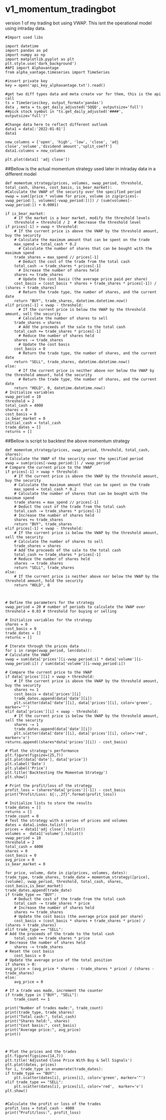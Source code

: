 # v1_momentum_tradingbot
version 1 of my trading bot using VWAP. This isnt the operational model using intraday data. 

	#Import used libs
	
	import datetime
	import pandas as pd
	import numpy as np 
	import matplotlib.pyplot as plt 
	plt.style.use('dark_background')
	#API import Alphavantage
	from alpha_vantage.timeseries import TimeSeries

	#insert private key 
	key = open('api_key_alphavantage.txt').read()

	#get two diff types data and meta create var for them, this is the api call
	ts = TimeSeries(key, output_format='pandas')
	data , meta = ts.get_daily_adjusted('SQQQ', outputsize='full')
	##pick stock symbol in "ts.get_daily_adjusted('####', outputsize='full')"

	#Change data here to reflect different outlook
	data1 = data[:'2022-01-01']
	data1

	new_columns = ['open', 'high', 'low', 'close', 'adj close','volume','dividend amount','split_coeff']
	data1.columns = new_columns

	plt.plot(data1[ 'adj close'])

##Bellow is the actual momentum strategy used later in intraday data in a different model

	def momentum_strategy(prices, volumes, vwap_period, threshold, total_cash, shares, cost_basis, is_bear_market):
  	#Calculate the VWAP of the security over the specified period
    vwap = sum([price * volume for price, volume in zip(prices[-vwap_period:], volumes[-vwap_period:])]) / (sum(volumes[-vwap_period:]) + 0.0001)

    if is_bear_market:
        # If the market is a bear market, modify the threshold levels
        threshold = threshold / 2  # Decrease the threshold level
    if prices[-1] > vwap + threshold:
        # If the current price is above the VWAP by the threshold amount, buy the security
        # Calculate the maximum amount that can be spent on the trade
        max_spend = total_cash * 0.2
          # Calculate the number of shares that can be bought with the maximum spend
        trade_shares = max_spend // prices[-1]
          # Deduct the cost of the trade from the total cash
        total_cash -= trade_shares * prices[-1]
          # Increase the number of shares held
        shares += trade_shares
          # Update the cost basis (the average price paid per share)
        cost_basis = (cost_basis * shares + trade_shares * prices[-1]) / (shares + trade_shares)
          # Return the trade type, the number of shares, and the current date
        return "BUY", trade_shares, datetime.datetime.now()
    elif prices[-1] < vwap - threshold:
          # If the current price is below the VWAP by the threshold amount, sell the security
          # Calculate the number of shares to sell
        trade_shares = shares
          # Add the proceeds of the sale to the total cash
        total_cash += trade_shares * prices[-1]
          # Reduce the number of shares held
        shares -= trade_shares
          # Update the cost basis
        cost_basis = 0
          # Return the trade type, the number of shares, and the current date
        return "SELL", trade_shares, datetime.datetime.now()
    else:
          # If the current price is neither above nor below the VWAP by the threshold amount, hold the security
          # Return the trade type, the number of shares, and the current date
        return "HOLD", 0, datetime.datetime.now()
	# Initialize variables
	vwap_period = 10
	threshold = 2
	total_cash = 4000
	shares = 0
	cost_basis = 0
	is_bear_market = 0
	initial_cash = total_cash
	trade_dates = []
	returns = []

##Bellow is script to backtest the above momentum strategy 

	def momentum_strategy(prices, vwap_period, threshold, total_cash, shares):
    # Calculate the VWAP of the security over the specified period
    vwap = sum(prices[-vwap_period:]) / vwap_period
    # Compare the current price to the VWAP
    if prices[-1] > vwap + threshold:
        # If the current price is above the VWAP by the threshold amount, buy the security
        # Calculate the maximum amount that can be spent on the trade
        max_spend = total_cash * 0.2
        # Calculate the number of shares that can be bought with the maximum spend
        trade_shares = max_spend // prices[-1]
        # Deduct the cost of the trade from the total cash
        total_cash -= trade_shares * prices[-1]
        # Increase the number of shares held
        shares += trade_shares
        return "BUY", trade_shares
    elif prices[-1] < vwap - threshold:
        # If the current price is below the VWAP by the threshold amount, sell the security
        # Calculate the number of shares to sell
        trade_shares = shares
        # Add the proceeds of the sale to the total cash
        total_cash += trade_shares * prices[-1]
        # Reduce the number of shares held
        shares -= trade_shares
        return "SELL", trade_shares
    else:
        # If the current price is neither above nor below the VWAP by the threshold amount, hold the security
        return "HOLD", 0
    


	# Define the parameters for the strategy
	vwap_period = 20 # number of periods to calculate the VWAP over
	threshold = 0.03 # threshold for buying or selling

	# Initialize variables for the strategy
	shares = 0
	cost_basis = 0
	trade_dates = []
	returns = []

	# Iterate through the prices data
	for i in range(vwap_period, len(data)):
    # Calculate the VWAP
    vwap = sum(data['prices'][i-vwap_period:i] * data['volume'][i-vwap_period:i]) / sum(data['volume'][i-vwap_period:i])
    
    # Compare the current price to the VWAP
    if data['prices'][i] > vwap + threshold:
        # If the current price is above the VWAP by the threshold amount, buy the security
        shares += 1
        cost_basis = data['prices'][i]
        trade_dates.append(data['date'][i])
        plt.scatter(data['date'][i], data['prices'][i], color='green', marker='^')
    elif data['prices'][i] < vwap - threshold:
        # If the current price is below the VWAP by the threshold amount, sell the security
        shares -= 1
        trade_dates.append(data['date'][i])
        plt.scatter(data['date'][i], data['prices'][i], color='red', marker='v')
    returns.append((shares*data['prices'][i]) - cost_basis)

	# Plot the strategy's performance
	plt.figure(figsize=(25,7))
	plt.plot(data['date'], data['price'])
	plt.xlabel('Date')
	plt.ylabel('Price')
	plt.title('Backtesting the Momentum Strategy')
	plt.show()

	# Print the profit/loss of the strategy
	profit_loss = (shares*data['prices'][-1]) - cost_basis
	print("Profit/Loss: ${:,.2f}".format(profit_loss))

	# Initialize lists to store the results
	trade_dates = []
	returns = []
	trade_count = 0
	# Test the strategy with a series of prices and volumes
	dates = data1.index.tolist()
	prices = data1['adj close'].tolist()
	volumes =  data1['volume'].tolist()
	vwap_period = 10
	threshold = 2
	total_cash = 4000
	shares = 0
	cost_basis = 0
	avg_price = 0 
	is_bear_market = 0

	for price, volume, date in zip(prices, volumes, dates):
    trade_type, trade_shares, trade_date = momentum_strategy([price], [volume], vwap_period, threshold, total_cash, shares, cost_basis,is_bear_market)
    trade_dates.append(trade_date)
    if trade_type == "BUY":
        # Deduct the cost of the trade from the total cash
        total_cash -= trade_shares * price
        # Increase the number of shares held
        shares += trade_shares
        # Update the cost basis (the average price paid per share)
        cost_basis = (cost_basis * shares + trade_shares * price) / (shares + trade_shares)
    elif trade_type == "SELL":
	# Add the proceeds of the trade to the total cash
        total_cash += trade_shares * price
	# Decrease the number of shares held
        shares -= trade_shares
	# Reset the cost basis
        cost_basis = 0
	# Update the average price of the total position
	if shares > 0:
    avg_price = (avg_price * shares - trade_shares * price) / (shares - trade_shares)
	else:
        avg_price = 0

	# If a trade was made, increment the counter
	if trade_type in ["BUY", "SELL"]:
        trade_count += 1

	print("Number of trades made:", trade_count)
	print(trade_type, trade_shares)
	print("Total cash:", total_cash)
	print("Shares held:", shares)
	print("Cost basis:", cost_basis)
	print("Average price:", avg_price)
	print()



	# Plot the prices and the trades
	plt.figure(figsize=(14,7))
	plt.title('Adjusted Close Price With Buy & Sell Signals')
	plt.plot(dates, prices)
	for i, trade_type in enumerate(trade_dates):
    if trade_type == "BUY":
        plt.scatter(dates[i], prices[i], color='green', marker='^')
    elif trade_type == "SELL":
        plt.scatter(dates[i], prices[i], color='red',  marker='v')
	plt.show()


	#Calculate the profit or loss of the trades
	profit_loss = total_cash - 4000
	print("Profit/loss:", profit_loss)



